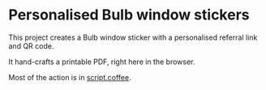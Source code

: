 # Personalised Bulb window stickers

This project creates a Bulb window sticker with a personalised referral link and QR code. 

It hand-crafts a printable PDF, right here in the browser.

Most of the action is in [script.coffee](script.coffee).
